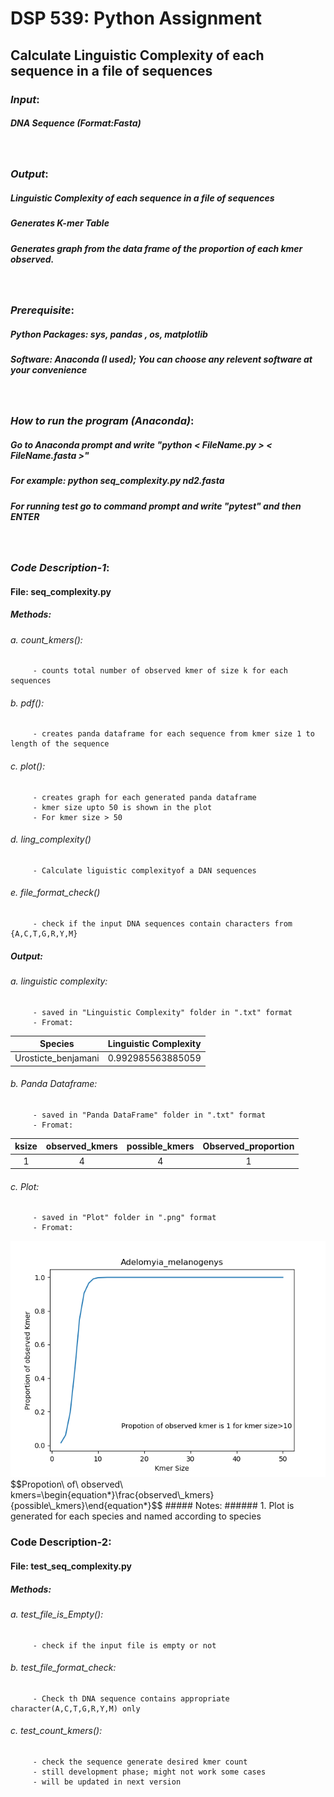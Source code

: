
# DSP 539: Python Assignment
## Calculate Linguistic Complexity of  each sequence in a file of sequences

### _Input_: 
##### DNA Sequence (Format:Fasta)
&nbsp;
### _Output_: 
##### Linguistic Complexity of each sequence in a file of sequences
##### Generates K-mer Table
##### Generates graph from the data frame of the proportion of each kmer observed.

&nbsp;

### _Prerequisite_:
##### Python Packages: sys, pandas , os, matplotlib
##### Software: Anaconda (I used); You can choose any relevent software at your convenience
&nbsp;

### _How to run the program (Anaconda)_:
##### Go to Anaconda prompt and write  "python < FileName.py > < FileName.fasta >"
##### For example: python seq_complexity.py nd2.fasta
##### For running test go to command prompt and write "pytest" and then ENTER
&nbsp;

### _Code Description-1_:
#### File: seq_complexity.py 
##### Methods:
###### a. count_kmers(): 
         - counts total number of observed kmer of size k for each sequences
###### b. pdf(): 
         - creates panda dataframe for each sequence from kmer size 1 to length of the sequence
###### c. plot(): 
         - creates graph for each generated panda dataframe 
         - kmer size upto 50 is shown in the plot
         - For kmer size > 50 
###### d. ling_complexity()
         - Calculate liguistic complexityof a DAN sequences
###### e. file_format_check()
         - check if the input DNA sequences contain characters from {A,C,T,G,R,Y,M}
##### Output: 
###### a. linguistic complexity:
         - saved in "Linguistic Complexity" folder in ".txt" format
         - Fromat:          
|      Species      |Linguistic Complexity |
|:-----------------:|:--------------------:|
|Urosticte_benjamani|  0.992985563885059   |

###### b. Panda Dataframe:
         - saved in "Panda DataFrame" folder in ".txt" format
         - Fromat:          
|ksize|observed_kmers|possible_kmers|Observed_proportion |
|:---:|:------------:|:------------:|:------------------:|
|  1  |       4      |      4       |         1          |

###### c. Plot:
         - saved in "Plot" folder in ".png" format
         - Fromat:          

<img src="Plot/Adelomyia_melanogenys.png">
$$Propotion\ of\ observed\ kmers=\begin{equation*}\frac{observed\_kmers}{possible\_kmers}\end{equation*}$$
##### Notes:
###### 1. Plot is generated for each species and named according to species
&nbsp;

### Code Description-2:
#### File: test_seq_complexity.py 
##### Methods:
###### a. test_file_is_Empty(): 
         - check if the input file is empty or not 
###### b. test_file_format_check: 
         - Check th DNA sequence contains appropriate character(A,C,T,G,R,Y,M) only
###### c. test_count_kmers(): 
         - check the sequence generate desired kmer count 
         - still development phase; might not work some cases
         - will be updated in next version

